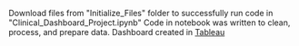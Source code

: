 Download files from "Initialize_Files" folder to successfully run code in "Clinical_Dashboard_Project.ipynb"
Code in notebook was written to clean, process, and prepare data. 
Dashboard created in [Tableau](https://public.tableau.com/views/2023AmbulatorySurgeryCharacteristicsbyPatientCountyofResidence/Dashboard1?:language=en-US&:sid=&:redirect=auth&:display_count=n&:origin=viz_share_link)